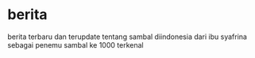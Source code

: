 # berita
berita terbaru dan terupdate tentang sambal diindonesia dari ibu syafrina sebagai penemu sambal ke 1000 terkenal

